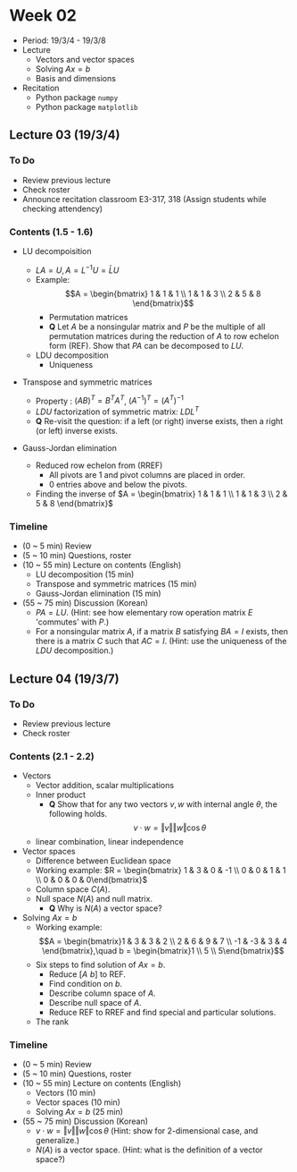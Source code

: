 # Week 02

* Period: 19/3/4 - 19/3/8
* Lecture
  * Vectors and vector spaces
  * Solving $Ax = b$
  * Basis and dimensions
* Recitation
  * Python package `numpy`
  * Python package `matplotlib`

## Lecture 03 (19/3/4)

### To Do

* Review previous lecture
* Check roster
* Announce recitation classroom E3-317, 318 (Assign students while checking attendency)

### Contents (1.5 - 1.6)

* LU decompoisition
  * $LA = U, A = L^{-1}U = \bar L U$
  * Example: 
    $$A = \begin{bmatrix} 1 & 1 & 1 \\ 1 & 1 & 3 \\ 2 & 5 & 8 \end{bmatrix}$$
    * Permutation matrices
    * **Q** Let $A$ be a nonsingular matrix and $P$ be the multiple of all permutation matrices during the reduction of $A$ to row echelon form (REF). Show that $PA$ can be decomposed to $LU$.
  * LDU decomposition
    * Uniqueness

* Transpose and symmetric matrices
  * Property : $(AB)^T = B^TA^T$, $(A^{-1})^T = (A^T)^{-1}$
  * $LDU$ factorization of symmetric matrix: $LDL^T$
  * **Q** Re-visit the question: if a left (or right) inverse exists, then a right (or left) inverse exists.

* Gauss-Jordan elimination
  * Reduced row echelon from (RREF)
    * All pivots are 1 and pivot columns are placed in order.
    * 0 entries above and below the pivots.
  * Finding the inverse of $A = \begin{bmatrix} 1 & 1 & 1 \\ 1 & 1 & 3 \\ 2 & 5 & 8 \end{bmatrix}$

### Timeline

* (0 ~ 5 min) Review
* (5 ~ 10 min) Questions, roster
* (10 ~ 55 min) Lecture on contents (English)
  * LU decomposition (15 min)
  * Transpose and symmetric matrices (15 min)
  * Gauss-Jordan elimination (15 min)
* (55 ~ 75 min) Discussion (Korean)
  * $PA = LU$. (Hint: see how elementary row operation matrix $E$ 'commutes' with $P$.)
  * For a nonsingular matrix $A$, if a matrix $B$ satisfying $BA = I$ exists, then there is a matrix $C$ such that $AC = I$. (Hint: use the uniqueness of the $LDU$ decomposition.)

## Lecture 04 (19/3/7)

### To Do

* Review previous lecture
* Check roster

### Contents (2.1 - 2.2)

* Vectors
  * Vector addition, scalar multiplications
  * Inner product
    * **Q** Show that for any two vectors $v,w$ with internal angle $\theta$, the following holds.
    $$v\cdot w = \Vert v\Vert\Vert w\Vert\cos\theta$$
  * linear combination, linear independence
* Vector spaces 
  * Difference between Euclidean space
  * Working example: $R = \begin{bmatrix} 1 & 3 & 0 & -1 \\ 0 & 0 & 1 & 1 \\ 0 & 0 & 0 & 0\end{bmatrix}$
  * Column space $C(A)$.
  * Null space $N(A)$ and null matrix.
    * **Q** Why is $N(A)$ a vector space?
* Solving $Ax = b$
  * Working example: 
    $$A = \begin{bmatrix}1 & 3 & 3 & 2 \\ 2 & 6 & 9 & 7 \\ -1 & -3 & 3 & 4 \end{bmatrix},\quad b = \begin{bmatrix}1 \\ 5 \\ 5\end{bmatrix}$$
  * Six steps to find solution of $Ax=b$.
    * Reduce $[A\,\,b]$ to REF.
    * Find condition on $b$.
    * Describe column space of $A$.
    * Describe null space of $A$.
    * Reduce REF to RREF and find special and particular solutions.
  * The rank

### Timeline

* (0 ~ 5 min) Review
* (5 ~ 10 min) Questions, roster
* (10 ~ 55 min) Lecture on contents (English)
  * Vectors (10 min)
  * Vector spaces (10 min)
  * Solving $Ax = b$ (25 min)
* (55 ~ 75 min) Discussion (Korean)
  * $v\cdot w = \Vert v\Vert\Vert w\Vert\cos\theta$ (Hint: show for $2$-dimensional case, and generalize.)
  * $N(A)$ is a vector space. (Hint: what is the definition of a vector space?)

